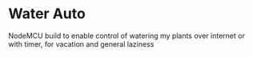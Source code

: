 # Water Auto
 NodeMCU build to enable control of watering my plants over internet or with timer, for vacation and general laziness
